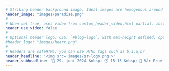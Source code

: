```yaml
---
# Striking header background image, Ideal images are homogenous around the centre and contrasting to the text. Non-ideal images can use `title_guard`
header_image: "images/paradise.png"
#
# When set true, uses video from custom_header_video.html partial, instead of header_image
header_use_video: false
#
# Optional header logo. CSS: `#blog-logo`, with max-height defined, optimize to prevent scaling
#header_logo: "images/heart.png"
#
# Headers are safeHTML, you can use HTML tags such as b,i,u,br
header_headline: "<img src='images/sr-logo.png'>"
header_subheadline: "📅 29. juni 2024 &nbsp; 🕒 15:15 &nbsp; 💒 Vår Frue kirke"
---
```


